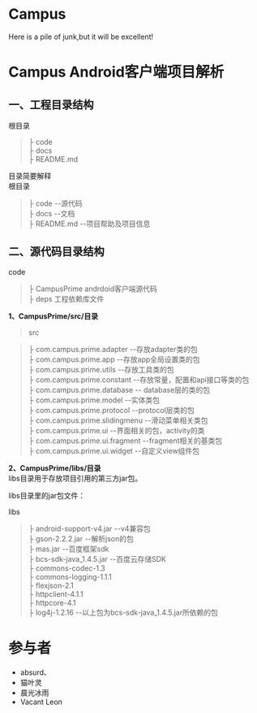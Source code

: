 Campus
======
Here is a pile of junk,but it will be excellent!

# **Campus Android客户端项目解析** #

## **一、工程目录结构** ##

根目录<br>
>├ code <br> 
>├ docs <br>
>├ README.md <br>

目录简要解释<br>
根目录<br>
>├ code --源代码 <br> 
>├ docs --文档 <br>
>├ README.md --项目帮助及项目信息 <br>

## **二、源代码目录结构** ##
code<br>
>├ CampusPrime  andrdoid客户端源代码<br> 
>├ deps 工程依赖库文件<br>

**1、CampusPrime/src/目录**<br>

> src <br>

>├ com.campus.prime.adapter --存放adapter类的包<br>
>├ com.campus.prime.app --存放app全局设置类的包<br>
>├ com.campus.prime.utils --存放工具类的包<br>
>├ com.campus.prime.constant --存放常量，配置和api接口等类的包<br>
>├ com.campus.prime.database  -- database层的类的包<br>
>├ com.campus.prime.model --实体类包<br>
>├ com.campus.prime.protocol --protocol层类的包<br>
>├ com.campus.prime.slidingmenu --滑动菜单相关类包<br>
>├ com.campus.prime.ui --界面相关的包，activity的类<br>
>├ com.campus.prime.ui.fragment --fragment相关的基类包<br>
>├ com.campus.prime.ui.widget --自定义view组件包<br>


**2、CampusPrime/libs/目录**<br>
libs目录用于存放项目引用的第三方jar包。

libs目录里的jar包文件：

libs
>├  android-support-v4.jar --v4兼容包<br>
>├  gson-2.2.2.jar --解析json的包<br>
>├  mas.jar --百度框架sdk<br>
>├  bcs-sdk-java_1.4.5.jar --百度云存储SDK<br>
>├  commons-codec-1.3<br>
>├  commons-logging-1.1.1<br>
>├  flexjson-2.1<br>
>├  httpclient-4.1.1<br>
>├  httpcore-4.1<br>
>├  log4j-1.2.16 --以上包为bcs-sdk-java_1.4.5.jar所依赖的包<br>


# **参与者** #
- absurd、
- 猫叶灵
- 晨光冰雨
- Vacant Leon

